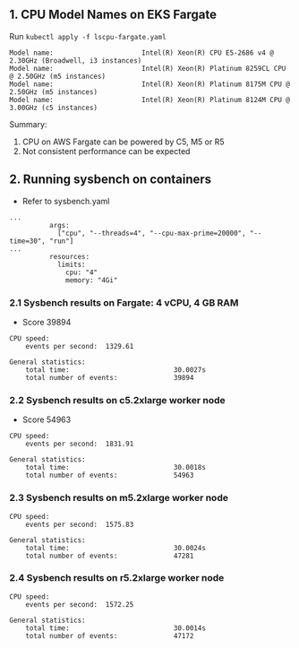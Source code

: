 ## 1. CPU Model Names on EKS Fargate 

Run `kubectl apply -f lscpu-fargate.yaml`

```
Model name:                      Intel(R) Xeon(R) CPU E5-2686 v4 @ 2.30GHz (Broadwell, i3 instances)
Model name:                      Intel(R) Xeon(R) Platinum 8259CL CPU @ 2.50GHz (m5 instances)
Model name:                      Intel(R) Xeon(R) Platinum 8175M CPU @ 2.50GHz (m5 instances)
Model name:                      Intel(R) Xeon(R) Platinum 8124M CPU @ 3.00GHz (c5 instances)
```

Summary: 
1. CPU on AWS Fargate can be powered by C5, M5 or R5
2. Not consistent performance can be expected  

## 2. Running sysbench on containers

- Refer to sysbench.yaml 
```
...
          args:
            ["cpu", "--threads=4", "--cpu-max-prime=20000", "--time=30", "run"]
...
          resources:
            limits:
              cpu: "4"
              memory: "4Gi"
```


### 2.1 Sysbench results on Fargate: 4 vCPU, 4 GB RAM 

- Score 39894
```
CPU speed:
    events per second:  1329.61

General statistics:
    total time:                          30.0027s
    total number of events:              39894
```

### 2.2 Sysbench results on c5.2xlarge worker node 

- Score 54963
```
CPU speed:
    events per second:  1831.91

General statistics:
    total time:                          30.0018s
    total number of events:              54963
```

### 2.3 Sysbench results on m5.2xlarge worker node

```
CPU speed:
    events per second:  1575.83

General statistics:
    total time:                          30.0024s
    total number of events:              47281
```

### 2.4 Sysbench results on r5.2xlarge worker node 

```
CPU speed:
    events per second:  1572.25

General statistics:
    total time:                          30.0014s
    total number of events:              47172
```

